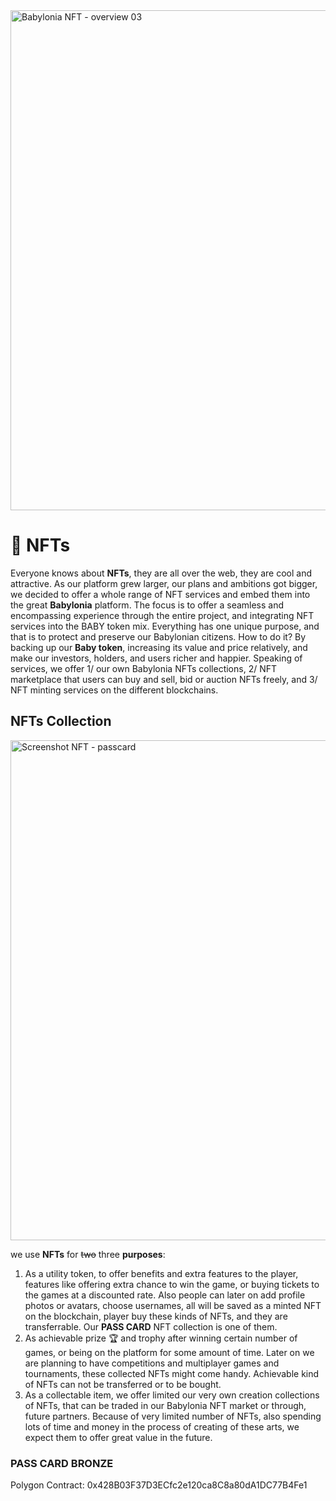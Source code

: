 <img width="800" alt="Babylonia NFT - overview 03 " src="https://user-images.githubusercontent.com/94221562/193505695-8f9f8989-a5b2-434d-af95-8a62449f240a.png">

# 🎴 NFTs

Everyone knows about **NFTs**, they are all over the web, they are cool and attractive. As our platform grew larger, our plans and ambitions got bigger, we decided to offer a whole range of NFT services and embed them into the great **Babylonia** platform. The focus is to offer a seamless and encompassing experience through the entire project, and integrating NFT services into the BABY token mix. Everything has one unique purpose, and that is to protect and preserve our Babylonian citizens. How to do it? By backing up our **Baby token**, increasing its value and price relatively, and make our investors, holders, and users richer and happier. 
Speaking of services, we offer 1/ our own Babylonia NFTs collections, 2/ NFT marketplace that users can buy and sell, bid or auction NFTs freely, and 3/ NFT minting services on the different blockchains.


## NFTs Collection

<img width="800" alt="Screenshot NFT - passcard " src="https://user-images.githubusercontent.com/94221562/193505858-124fb5db-0242-4c8a-b12c-6909e33e4eec.png">


we use **NFTs** for ~~two~~ three **purposes**:&#x20;
1. As a utility token, to offer benefits and extra features to the player, features like offering extra chance to win the game, or buying tickets to the games at a discounted rate. Also people can later on add profile photos or avatars, choose usernames, all will be saved as a minted NFT on the blockchain, player buy these kinds of NFTs, and they are transferrable. Our **PASS CARD** NFT collection is one of them. &#x20;
2. As achievable prize 🏆 and trophy after winning certain number of games, or being on the platform for some amount of time. Later on we are planning to have competitions and multiplayer games and tournaments, these collected NFTs might come handy. Achievable kind of NFTs can not be transferred or to be bought.&#x20;
3. As a collectable item, we offer limited our very own creation collections of NFTs, that can be traded in our Babylonia NFT market or through, future partners. Because of very limited number of NFTs, also spending lots of time and money in the process of creating of these arts, we expect them to offer great value in the future. 


### PASS CARD BRONZE

Polygon Contract: 0x428B03F37D3ECfc2e120ca8C8a80dA1DC77B4Fe1

